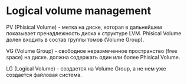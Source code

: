 # Logical volume management

PV (Phisical Volume) - метка на диске, которая в дальнейшем показывает пренадлежность диска к структуре LVM. Phisical Volume долен входить в состав группы томов (Volume Group).

VG (Volume Group) - свободное неразмеченное пространство (free space) на диске. должна содержать один или более Phisical Volume.

LG (Logical Volume) - создается на Volume Group, а не нем уже создается файловая система.